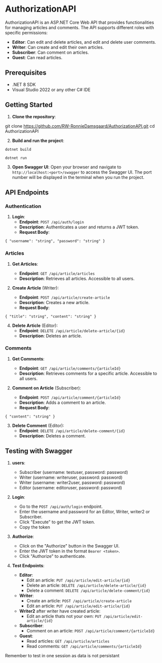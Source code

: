 # AuthorizationAPI

AuthorizationAPI is an ASP.NET Core Web API that provides functionalities for managing articles and comments. The API supports different roles with specific permissions:
- **Editor**: Can edit and delete articles, and edit and delete user comments.
- **Writer**: Can create and edit their own articles.
- **Subscriber**: Can comment on articles.
- **Guest**: Can read articles.

## Prerequisites

- .NET 8 SDK
- Visual Studio 2022 or any other C# IDE

## Getting Started

1. **Clone the repository**:

git clone https://github.com/RW-RonnieDamsgaard/AuthorizationAPI.git
cd AuthorizationAPI

2. **Build and run the project**:

`dotnet build`

`dotnet run`


3. **Open Swagger UI**:
    Open your browser and navigate to `http://localhost:<port>/swagger` to access the Swagger UI. The port number will be displayed in the terminal when you run the project.

## API Endpoints

### Authentication

1. **Login**:
    - **Endpoint**: `POST /api/auth/login`
    - **Description**: Authenticates a user and returns a JWT token.
    - **Request Body**:

`
{
    "username": "string",
    "password": "string"
}
`


### Articles

1. **Get Articles**:
    - **Endpoint**: `GET /api/article/articles`
    - **Description**: Retrieves all articles. Accessible to all users.

2. **Create Article** (Writer):
    - **Endpoint**: `POST /api/article/create-article`
    - **Description**: Creates a new article.
    - **Request Body**:

`
{
    "title": "string",
    "content": "string"
}
`

4. **Delete Article** (Editor):
    - **Endpoint**: `DELETE /api/article/delete-article/{id}`
    - **Description**: Deletes an article.

### Comments

1. **Get Comments**:
    - **Endpoint**: `GET /api/article/comments/{articleId}`
    - **Description**: Retrieves comments for a specific article. Accessible to all users.

2. **Comment on Article** (Subscriber):
    - **Endpoint**: `POST /api/article/comment/{articleId}`
    - **Description**: Adds a comment to an article.
    - **Request Body**:

`
{
    "content": "string"
}
`

3. **Delete Comment** (Editor):
    - **Endpoint**: `DELETE /api/article/delete-comment/{id}`
    - **Description**: Deletes a comment.

## Testing with Swagger

1. **users**:
    - Subscriber (username: testuser, password: password)
    - Writer (username: writeruser, password: password)
    - Writer (username: writer2user, password: password)
    - Editor (username: editoruser, password: password)

2. **Login**:
    - Go to the `POST /api/auth/login` endpoint.
    - Enter the username and password for an Editor, Writer, writer2 or Subscriber.
    - Click "Execute" to get the JWT token.
    - Copy the token

3. **Authorize**:
    - Click on the "Authorize" button in the Swagger UI.
    - Enter the JWT token in the format `Bearer <token>`.
    - Click "Authorize" to authenticate.

4. **Test Endpoints**:
    - **Editor**:
        - Edit an article: `PUT /api/article/edit-article/{id}`
        - Delete an article: `DELETE /api/article/delete-article/{id}`
        - Delete a comment: `DELETE /api/article/delete-comment/{id}`
    - **Writer**:
        - Create an article: `POST /api/article/create-article`
        - Edit an article: `PUT /api/article/edit-article/{id}`
    - **Writer2** after writer have created article:
        - Edit an article thats not your own: `PUT /api/article/edit-article/{id}`
    - **Subscriber**:
        - Comment on an article: `POST /api/article/comment/{articleId}`
    - **Guest**:
        - Read articles: `GET /api/article/articles`
        - Read comments: `GET /api/article/comments/{articleId}`

Remember to test in one session as data is not persistant

    
